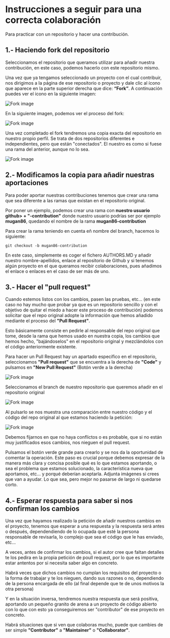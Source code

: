 # Instrucciones a seguir para una correcta colaboración

Para practicar con un repositorio y hacer una contribución.

## 1.- Haciendo fork del repositorio

Seleccionamos el repositorio que queramos utilizar para añadir nuestra contribución, en este caso, podemos hacerlo con este repositorio mismo. 

Una vez que ya tengamos seleccionado un proyecto con el cual contribuir, nos dirigimos a la página de ese repositorio o proyecto y dale clic al ícono que aparece en la parte superior derecha que dice: **“Fork”**. A continuación puedes ver el icono en la siguiente imagen:

![Fork image](https://raw.githubusercontent.com/npm-udemy-course/users-course-npm/master/images/fork-repository-01.png)

En la siguiente imagen, podemos ver el proceso del fork:

![Fork image](https://raw.githubusercontent.com/npm-udemy-course/users-course-npm/master/images/fork-repository-02.png)

Una vez completado el fork tendremos una copia exacta del repositorio en nuestro propio perfil. Se trata de dos repositorios diferentes e independientes, pero que están "conectados". El nuestro es como si fuese una rama del anterior, aunque no lo sea.

![Fork image](https://raw.githubusercontent.com/npm-udemy-course/users-course-npm/master/images/fork-repository-03.png)

## 2.- Modificamos la copia para añadir nuestras aportaciones

Para poder aportar nuestras contribuciones tenemos que crear una rama que sea diferente a las ramas que existan en el repositorio original.

Por poner un ejemplo, podemos crear una rama con **nuestro usuario github> + "-contribution"** donde nuestro usuario podrías ser por ejemplo **mugan86**, quedando el nombre de la rama **mugan86-contribution**

Para crear la rama teniendo en cuenta eñ nombre del branch, hacemos lo siguiente:
```
git checkout -b mugan86-contribution
```
En este caso, simplemente es coger el fichero AUTHORS.MD y añadir nuestro nombre-apellidos, enlace al repositorio de Github y si tenemos algún proyecto en el que queramos recibir colaboraciones, pues añadimos el enlace o enlaces en el caso de ser más de uno.

## 3.- Hacer el "pull request"

Cuando estemos listos con los cambios, pasen las pruebas, etc... (en este caso no hay mucho que probar ya que es un repositorio sencillo y con el objetivo de quitar el miedo a hacer este proceso de contribución) podemos solicitar que el repo original adopte la información que hemos añadido mediante el proceso del **"Pull Request"**.

Esto básicamente consiste en pedirle al responsable del repo original que tome, desde la rama que hemos usado en nuestra copia, los cambios que hemos hecho, "bajándoselos" en el repositorio original y mezclándolos con el código anteriormente existente.

Para hacer un Pull Request hay un apartado específico en el repositorio, seleccionamos **"Pull request"** que se encuentra a la derecha de **"Code"** y pulsamos en **"New Pull Request"** (Botón verde a la derecha)

![Fork image](https://raw.githubusercontent.com/npm-udemy-course/users-course-npm/master/images/pull-request-01.png)

Seleccionamos el branch de nuestro repositorio que queremos añadir en el repositorio original

![Fork image](https://raw.githubusercontent.com/npm-udemy-course/users-course-npm/master/images/pull-request-02.png)

Al pulsarlo se nos muestra una comparación entre nuestro código y el código del repo original al que estamos haciendo la petición:

![Fork image](https://raw.githubusercontent.com/npm-udemy-course/users-course-npm/master/images/pull-request-03.png)

Debemos fijarnos en que no haya conflictos o es probable, que si no están muy justificados esos cambios, nos nieguen el pull request.

Pulsamos el botón verde grande para crearlo y se nos da la oportunidad de comentar la operación. Este paso es crucial porque debemos expresar de la manera más clara y concisa posible qué es lo que estamos aportando, o sea el problema que estamos solucionado, la característica nueva que aportamos, etc... y porqué deberían aceptarla. Adjunta imágenes si crees que van a ayudar. Lo que sea, pero mejor no pasarse de largo ni quedarse corto.

## 4.- Esperar respuesta para saber si nos confirman los cambios

Una vez que hayamos realizado la petición de añadir nuestros cambios en el proyecto, tenemos que esperar a una respuesta y la respuesta será antes o después, dependendiendo de lo ocupada que esté la persona responsable de revisarla, lo complejo que sea el código que le has enviado, etc...

A veces, antes de confirmar los cambios, si el autor cree que faltan detalles te los pedira en la propia petición de poull request, por lo que es importante estar antentos por si necesita saber algo en concreto.

Habrá veces que dichos cambios no cumplan los requisitos del proyecto o la forma de trabajar y te los nieguen, dando sus razones o no, dependiendo de la persona encargada de ello (al final depende que te de unos motivos la otra persona)

Y en la situación inversa, tendremos nuestra respuesta que será positiva, aportando un pequeño granito de arena a un proyecto de código abierto con lo que con esto ya conseguiremos ser "contributor" de ese proyecto en concreto.

Habrá situaciones que si ven que colaboras mucho, puede que cambies de ser simple **"Contributor"** a **"Maintainer"** o **"Collaborator"**.
